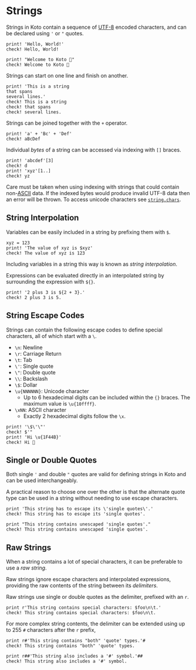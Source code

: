 # Strings

Strings in Koto contain a sequence of [UTF-8][utf-8] encoded characters, 
and can be declared using `'` or `"` quotes. 

```koto
print! 'Hello, World!'
check! Hello, World!

print! "Welcome to Koto 👋"
check! Welcome to Koto 👋
```

Strings can start on one line and finish on another.

```koto
print! 'This is a string
that spans
several lines.'
check! This is a string
check! that spans
check! several lines.
```

Strings can be joined together with the `+` operator.

```koto
print! 'a' + 'Bc' + 'Def'
check! aBcDef
```

Individual _bytes_ of a string can be accessed via indexing with `[]` braces.

```koto
print! 'abcdef'[3]
check! d
print! 'xyz'[1..]
check! yz
```

Care must be taken when using indexing with strings that could contain
non-[ASCII][ascii] data. 
If the indexed bytes would produce invalid UTF-8 data then an 
error will be thrown. To access unicode characters see [`string.chars`][chars].


## String Interpolation

Variables can be easily included in a string by prefixing them with `$`.

```koto
xyz = 123
print! 'The value of xyz is $xyz'
check! The value of xyz is 123
```

Including variables in a string this way is known as _string interpolation_.

Expressions can be evaluated directly in an interpolated string by surrounding
the expression with `${}`.

```koto
print! '2 plus 3 is ${2 + 3}.'
check! 2 plus 3 is 5.
```

## String Escape Codes

Strings can contain the following escape codes to define special characters,
all of which start with a `\`. 

- `\n`: Newline
- `\r`: Carriage Return
- `\t`: Tab
- `\'`: Single quote
- `\"`: Double quote
- `\\`: Backslash
- `\$`: Dollar
- `\u{NNNNNN}`: Unicode character
  - Up to 6 hexadecimal digits can be included within the `{}` braces.
    The maximum value is `\u{10ffff}`.
- `\xNN`: ASCII character
  - Exactly 2 hexadecimal digits follow the `\x`.

```koto
print! '\$\'\"'
check! $'"
print! 'Hi \u{1F44B}'
check! Hi 👋
```

## Single or Double Quotes

Both single `'` and double `"` quotes are valid for defining strings in Koto
and can be used interchangeably.

A practical reason to choose one over the other is that the alternate
quote type can be used in a string without needing to use escape characters.

```koto
print 'This string has to escape its \'single quotes\'.'
check! This string has to escape its 'single quotes'.

print "This string contains unescaped 'single quotes'."
check! This string contains unescaped 'single quotes'.
```

## Raw Strings

When a string contains a lot of special characters, it can be preferable to use
a _raw string_. 

Raw strings ignore escape characters and interpolated expressions, 
providing the raw contents of the string between its _delimiters_.

Raw strings use single or double quotes as the delimiter, prefixed with an `r`.

```koto
print r'This string contains special characters: $foo\n\t.'
check! This string contains special characters: $foo\n\t.
```

For more complex string contents, the delimiter can be extended using up to 255 
`#` characters after the `r` prefix,

```koto
print r#'This string contains "both" 'quote' types.'#
check! This string contains "both" 'quote' types.

print r##'This string also includes a '#' symbol.'##
check! This string also includes a '#' symbol.
```

[ascii]: https://en.wikipedia.org/wiki/ASCII
[chars]: ../core_lib/string#chars
[utf-8]: https://en.wikipedia.org/wiki/UTF-8

